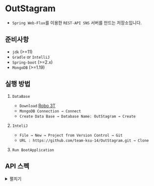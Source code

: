 # OutStagram
- `Spring Web-Flux`를 이용한 `REST-API SNS` 서버를 만드는 저장소입니다. 

## 준비사항
- `jdk` (>=11)
- `Gradle` or `IntelliJ`
- `Spring-boot` (>=2.x)
- `MongoDB` (>=1.19)

## 실행 방법
1. `DataBase`
    - `Download` [Robo 3T](https://robomongo.org/download) 
    -  `MongoDB Connection → Connect`
    - `Create Data Base → Database Name: OutStagram → Create`
    
2. `InteliJ` 
    - `File → New → Project from Version Control → Git`
    - `URL : https://github.com/team-ksu-14/OutStagram.git → Clone`
    
3. `Run BootApplication` 

## API 스펙

<details>
<summary>펼치기</summary>
<div markdown="1">

### 회원
회원을 조회하거나 생성할 때 사용합니다.

#### 회원 목록 조회
`GET` 요청을 사용하여 가입되어 있는 모든 회원을 조회할 수 있습니다.

##### 요청 예시
`$ curl 'http://localhost:8080/api/members' -i -X GET`

#### HTTP 요청
~~~
GET /api/members HTTP/1.1
Host: localhost:8080`
~~~

#### 응답 예시
~~~
[
    {
        "id": "5df7682f89b97d5fa516276c",
        "email": "test@email.com",
        "username": "testuser",
        "password": "{bcrypt}$2a$10$J9j9vjxiY2uBS2RtQpesR.bTwNuS3oKojssvKWbIrUaqdUmS/yAQy",
        "image": null,
        "bio": null,
        "createdAt": "2019-12-16T20:19:10.916",
        "updatedAt": null,
        "roles": [
            "USER",
            "ADMIN"
        ],
        "accessToken": null
    },
    {
        "id": "5df7682f89b97d5fa516276d",
        "email": "test2@email.com",
        "username": "testuser2",
        "password": "{bcrypt}$2a$10$edPebMKzbe/5jPXhZDhy4efOzurHKwJxZEhEsP5GTm/tV7pahkqdO",
        "image": null,
        "bio": null,
        "createdAt": "2019-12-16T20:19:10.916",
        "updatedAt": null,
        "roles": [
            "USER"
        ],
        "accessToken": null
    },
    {
        "id": "5df7682f89b97d5fa516276e",
        "email": "test3@email.com",
        "username": "testuser3",
        "password": "{bcrypt}$2a$10$Icp9CcFyodc3nb3LqbtKVuVT5yY9Q9SNO0KKtgHUmWwGx7ujYYEmW",
        "image": null,
        "bio": null,
        "createdAt": "2019-12-16T20:19:10.916",
        "updatedAt": null,
        "roles": [
            "ADMIN"
        ],
        "accessToken": null
    },
    {
        "id": "5df7682f89b97d5fa516276f",
        "email": "authTest@test.com",
        "username": "authTest",
        "password": "{bcrypt}$2a$10$hM7O4KNCwqpXpNw406CuQ.0ErfwWeslOKoP0Fupxw6byyHA7rs1ke",
        "image": null,
        "bio": null,
        "createdAt": "2019-12-16T20:19:10.917",
        "updatedAt": null,
        "roles": [
            "USER",
            "ADMIN"
        ],
        "accessToken": null
    }
]
~~~

#### 응답 필드
|Field|Type|Description|
|:---:|:---:|:---:|
|id|String|번호|
|email|String|이메일|
|username|String|이름|
|password|String|비밀번호|
|image|String|프로필 사진|
|bio|String|소개|
|createdAt|LocalDateTime|생성 시간|
|updatedAt|LocalDateTime|수정 시간|
|roles|Set|권한|
|accessToken|String|인증 토큰|

#### 회원 생성
`POST` 요청을 사용하여 회원을 생성할 수 있습니다.

##### 요청 예시
~~~
$ curl 'http://localhost:8080/api/members/' -i -X POST \
    -H 'Content-Type: application/json;charset=UTF-8' \
    -H 'Accept: application/json;charset=UTF-8' \
    -d '{
    "email": "testEmail@gmail.com",
    "password": "testPassword1!"
}'
~~~

#### HTTP 요청
~~~
POST /api/members HTTP/1.1
Host: localhost:8080
Content-Type: application/json
cache-control: no-cache
{
	"email": "asdf@email.com",
	"username": "test",
	"password": "adsf123!"
}
~~~

#### 응답 예시
~~~
{
    "id": "5df76bed89b97d5fa5162770",
    "email": "asdf@email.com",
    "username": "test",
    "password": "{bcrypt}$2a$10$YcX7cgJFBGiEliNC0N3uf.BDaF.6ooTuqkH/Yz7.gRIIfTxtB6j1O",
    "image": null,
    "bio": null,
    "createdAt": null,
    "updatedAt": null,
    "roles": [
        "USER"
    ],
    "accessToken": null
}
~~~

#### 응답 필드
|Field|Type|Description|
|:---:|:---:|:---:|
|id|String|번호|
|email|String|이메일|
|username|String|이름|
|password|String|비밀번호|
|image|String|프로필 사진|
|bio|String||
|createdAt|LocalDateTime|생성 시간|
|updatedAt|LocalDateTime|수정 시간|
|roles|Set|권한|
|accessToken|String|인증 토큰|

### 게시물
- 추가 예정

</div>
</details>